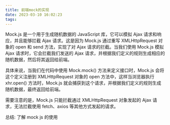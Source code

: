 ```yaml
---
title: 前端mock的实现
date: 2023-03-10 16:02:23
tags:
---
```


Mock.js 是一个用于生成随机数据的 JavaScript 库，它可以模拟 Ajax 请求和响应，并且能够拦截 Ajax 请求。这是因为 Mock.js 通过重写 XMLHttpRequest 对象的 open 和 send 方法，实现了对 Ajax 请求的拦截。当我们使用 Mock.js 模拟 Ajax 请求时，它会拦截我们发送的 Ajax 请求，并根据我们定义的规则生成相应的随机数据，然后将其返回给前端。

具体来说，当我们在代码中使用 Mock.mock() 方法来定义接口时，Mock.js 会将这个定义注册到 XMLHttpRequest 对象的 open 方法中，这样当浏览器执行 xhr.open() 方法时，Mock.js 就会捕获到这个请求，并根据我们定义的规则生成随机数据，最终返回给前端。

需要注意的是，Mock.js 只能拦截通过 XMLHttpRequest 对象发起的 Ajax 请求，无法拦截使用 fetch、axios 等其他方式发起的请求。

总结: 了解 mock js 的使用